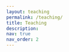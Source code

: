 ```yaml
---
layout: teaching
permalink: /teaching/
title: Teaching
description: 
nav: true
nav_order: 2
---
```


